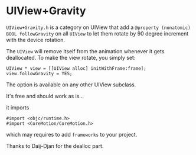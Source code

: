 UIView+Gravity
==============

`UIView+Gravity.h` is a category on UIView that add a `@property (nonatomic) BOOL followGravity` on all `UIView` to let them rotate by 90 degree increment with the device rotation.

The `UIView` will remove itself from the animation whenever it gets deallocated. 
To make the view rotate, you simply set:

    UIView * view = [[UIView alloc] initWithFrame:frame];
    view.followGravity = YES;
    
The option is available on any other UIView subclass.

It's free and should work as is...

it imports

    #import <objc/runtime.h>
    #import <CoreMotion/CoreMotion.h>
    
which may requires to add `frameworks` to your project.

Thanks to Daij-Djan for the dealloc part.

